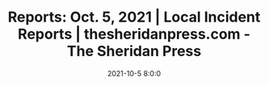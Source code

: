 ---
"title": "Reports: Oct. 5, 2021 | Local Incident Reports | thesheridanpress.com - The Sheridan Press"
"date": "2021-10-5 8:0:0"
"feed_name": "GOOGLENEWSINDUSTRIAL"
"feed_website": "https://news.google.com/search?q=industrial%2Bincident&hl=en-US&gl=US&ceid=US:en"
"feed_rss": "https://news.google.com/rss/search?q=industrial%2Bincident&hl=en-US&gl=US&ceid=US:en"
"link": "https://www.thesheridanpress.com/news/local-incident-reports/reports-oct-5-2021/article_ec77870e-25e8-11ec-8636-cb78824530f5.html"
"source": "{'href': 'https://www.thesheridanpress.com', 'title': 'The Sheridan Press'}"
"file": "_posts/2021-1-1-1357b6967ec088f39f069c2ade73a327ac9b2523.md"
"accident": "1"
"drilling": "0"
"dead": "0"
"injured": "0"
"arrested": "0"
"place": "unknown place"
"where": "unknown site"
"causes": "unknown"
"place_uri": "unknown place"
---